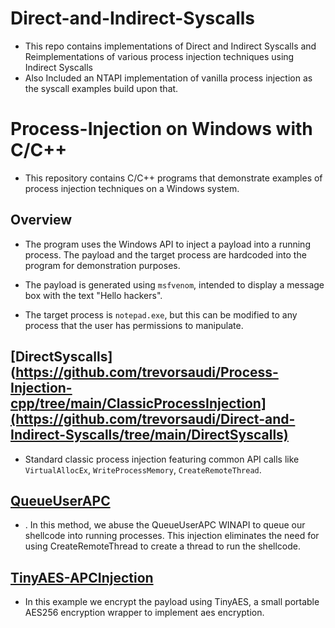 # Direct-and-Indirect-Syscalls

- This repo contains implementations of Direct and Indirect Syscalls and Reimplementations of various process injection techniques using Indirect Syscalls
- Also Included an NTAPI implementation of vanilla process injection as the syscall examples build upon that.


# Process-Injection on Windows with C/C++

- This repository contains C/C++  programs that demonstrate examples of process injection techniques on a Windows system.

## Overview

- The program uses the Windows API to inject a payload into a running process. The payload and the target process are hardcoded into the program for demonstration purposes.

- The payload is generated using `msfvenom`, intended to display a message box with the text "Hello hackers".

- The target process is `notepad.exe`, but this can be modified to any process that the user has permissions to manipulate.

## [DirectSyscalls](https://github.com/trevorsaudi/Process-Injection-cpp/tree/main/ClassicProcessInjection](https://github.com/trevorsaudi/Direct-and-Indirect-Syscalls/tree/main/DirectSyscalls)

- Standard classic process injection featuring common API calls like `VirtualAllocEx`, `WriteProcessMemory`, `CreateRemoteThread`.

## [QueueUserAPC](https://github.com/trevorsaudi/Process-Injection-cpp/tree/main/QueueUserAPC)

- . In this method, we abuse the QueueUserAPC WINAPI to queue our shellcode into running processes. This injection eliminates the need for using CreateRemoteThread to create a thread to run the shellcode.


## [TinyAES-APCInjection](https://github.com/trevorsaudi/Process-Injection-cpp/tree/main/TinyAES-APCInjection)

- In this example we encrypt the payload using TinyAES, a small portable AES256 encryption wrapper to implement aes encryption.

